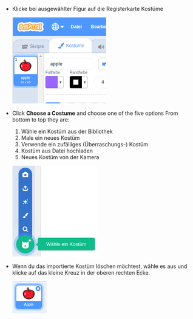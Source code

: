 - Klicke bei ausgewählter Figur auf die Registerkarte Kostüme
    
    ![Registerkarte Kostüme](images/costumes_tab.png)

- Click **Choose a Costume** and choose one of the five options From bottom to top they are:
    
    1. Wähle ein Kostüm aus der Bibliothek
    2. Male ein neues Kostüm
    3. Verwende ein zufälliges (Überraschungs-) Kostüm
    4. Kostüm aus Datei hochladen
    5. Neues Kostüm von der Kamera
    
    ![Funktion wählen](images/choose_location.png)

- Wenn du das importierte Kostüm löschen möchtest, wähle es aus und klicke auf das kleine Kreuz in der oberen rechten Ecke.
    
    ![Kostüm löschen](images/delete_costume.png)